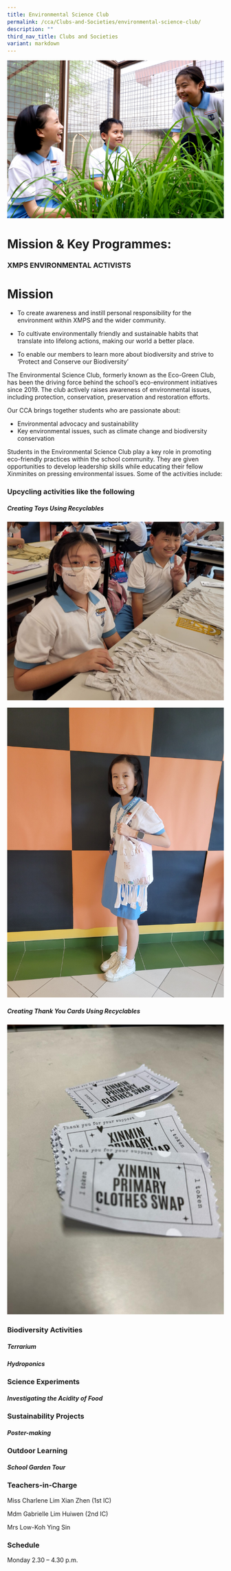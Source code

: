 ```yaml
---
title: Environmental Science Club
permalink: /cca/Clubs-and-Societies/environmental-science-club/
description: ""
third_nav_title: Clubs and Societies
variant: markdown
---
```

![](/images/CCA/env%20club%20s.jpg)

# **Mission & Key Programmes:**

### **XMPS ENVIRONMENTAL ACTIVISTS**

# **Mission**

* To create awareness and instill personal responsibility for the environment within XMPS and the wider community.

* To cultivate environmentally friendly and sustainable habits that translate into lifelong actions, making our world a better place.
* To enable our members to learn more about biodiversity and strive to ‘Protect and Conserve our Biodiversity’

The Environmental Science Club, formerly known as the Eco-Green Club, has been the driving force behind the school’s eco-environment initiatives since 2019. The club actively raises awareness of environmental issues, including protection, conservation, preservation and restoration efforts.

Our CCA brings together students who are passionate about:

* Environmental advocacy and sustainability
* Key environmental issues, such as climate change and biodiversity conservation

Students in the Environmental Science Club play a key role in promoting eco-friendly practices within the school community. They are given opportunities to develop leadership skills while educating their fellow Xinminites on pressing environmental issues. Some of the activities include:


### **Upcycling activities like the following**

##### Creating Toys Using Recyclables

![](/images/T_shirt_tote_bag_1.jpg)

![](/images/T_shirt_tote_bag_2.jpg)

##### Creating Thank You Cards Using Recyclables  

![](/images/Fabric_1.jpg)



### **Biodiversity Activities**

##### Terrarium

##### Hydroponics

### **Science Experiments**

##### Investigating the Acidity of Food

### **Sustainability Projects**

##### Poster-making

### **Outdoor Learning**

##### School Garden Tour


### Teachers-in-Charge

Miss Charlene Lim Xian Zhen (1st IC)

Mdm Gabrielle Lim Huiwen (2nd IC)

Mrs Low-Koh Ying Sin


### Schedule

Monday 2.30 – 4.30 p.m.